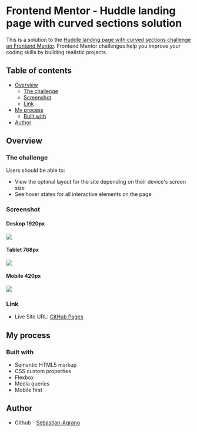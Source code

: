 # Frontend Mentor - Huddle landing page with curved sections solution

This is a solution to the [Huddle landing page with curved sections challenge on Frontend Mentor](https://www.frontendmentor.io/challenges/huddle-landing-page-with-curved-sections-5ca5ecd01e82137ec91a50f2). Frontend Mentor challenges help you improve your coding skills by building realistic projects.

## Table of contents

- [Overview](#overview)
  - [The challenge](#the-challenge)
  - [Screenshot](#screenshot)
  - [Link](#link)
- [My process](#my-process)
  - [Built with](#built-with)
- [Author](#author)

## Overview

### The challenge

Users should be able to:

- View the optimal layout for the site depending on their device's screen size
- See hover states for all interactive elements on the page

### Screenshot

#### Deskop 1920px

![](./screenshots/deskop-screenshot.jpg)

#### Tablet 768px

![](./screenshots/tablet-screenshot.jpg)

#### Mobile 420px

![](./screenshots/mobile-screenshot.jpg)

### Link

- Live Site URL: [GitHub Pages](https://sebastian-agrano.github.io/frontend-mentor-huddle-landing-page-with-curved-sections/)

## My process

### Built with

- Semantic HTML5 markup
- CSS custom properties
- Flexbox
- Media queries
- Mobile first

## Author

- Github - [Sebastian-Agrano](https://github.com/Sebastian-Agrano)
